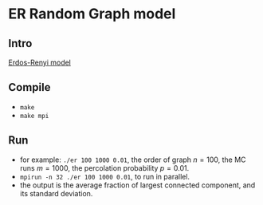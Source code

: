 # ER Random Graph model
## Intro
[Erdos-Renyi model](https://en.wikipedia.org/wiki/Erd%C5%91s%E2%80%93R%C3%A9nyi_model)

## Compile
* `make`
* `make mpi`

## Run
* for example: `./er 100 1000 0.01`, the order of graph $n=100$, the MC runs $m=1000$, the percolation probability $p=0.01$.
* `mpirun -n 32 ./er 100 1000 0.01`, to run in parallel.
* the output is the average fraction of largest connected component, and its standard deviation.


